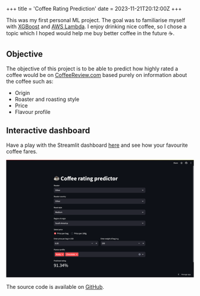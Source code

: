 +++
title = 'Coffee Rating Prediction'
date = 2023-11-21T20:12:00Z
+++

This was my first personal ML project. The goal was to familiarise myself with [XGBoost](https://xgboost.readthedocs.io/en/stable/) and [AWS Lambda](https://aws.amazon.com/lambda/). I enjoy drinking nice coffee, so I chose a topic which I hoped would help me buy better coffee in the future :coffee:.

## Objective
The objective of this project is to be able to predict how highly rated a coffee would be on [CoffeeReview.com](http://CoffeeReview.com) based purely on information about the coffee such as:
- Origin
- Roaster and roasting style
- Price
- Flavour profile

## Interactive dashboard
Have a play with the Streamlit dashboard [here](https://coffee-rating-prediction.streamlit.app/) and see how your favourite coffee fares.

![Streamlit app](images/streamlit_app.png)

The source code is available on [GitHub](https://github.com/alxhslm/coffee-rating-prediction).